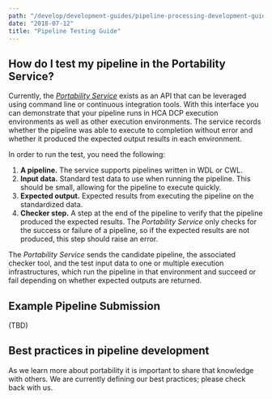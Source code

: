 ```yaml
---
path: "/develop/development-guides/pipeline-processing-development-guides/testing-pipelines"
date: "2018-07-12"
title: "Pipeline Testing Guide"
---
```


## How do I test my pipeline in the Portability Service?

Currently, the *[Portability Service](/learn/userguides/data-processing-pipelines/pipeline-portability)* exists as an API that can be leveraged using command line or continuous integration tools. With this interface you can demonstrate that your pipeline runs in HCA DCP execution environments as well as other execution environments. The service records whether the pipeline was able to execute to completion without error and whether it produced the expected output results in each environment.

In order to run the test, you need the following:

1. **A pipeline.** The service supports pipelines written in WDL or CWL.
2. **Input data.** Standard test data to use when running the pipeline. This should be small, allowing for the pipeline to execute quickly.
3. **Expected output.** Expected results from executing the pipeline on the standardized data.
4. **Checker step.** A step at the end of the pipeline to verify that the pipeline produced the expected results. The *Portability Service* only checks for the success or failure of a pipeline, so if the expected results are not produced, this step should raise an error.

The *Portability Service* sends the candidate pipeline, the associated checker tool, and the test input data to one or multiple execution infrastructures, which run the pipeline in that environment and succeed or fail depending on whether expected outputs are returned.

## Example Pipeline Submission 
(TBD)
## Best practices in pipeline development

As we learn more about portability it is important to share that knowledge with others. We are currently defining our best practices; please check back with us.
